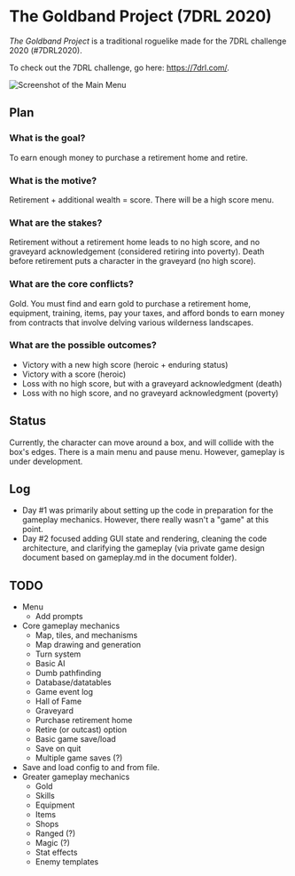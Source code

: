 # The Goldband Project (7DRL 2020)
_The Goldband Project_ is a traditional roguelike made for the 7DRL challenge 2020 (#7DRL2020).

To check out the 7DRL challenge, go here: <https://7drl.com/>.

![Screenshot of the Main Menu](https://github.com/andrewgasson/roguelike-7drl-2020/blob/master/document/picture/main_menu.png)

## Plan
### What is the goal?
To earn enough money to purchase a retirement home and retire.

### What is the motive?
Retirement + additional wealth = score. There will be a high score menu.

### What are the stakes?
Retirement without a retirement home leads to no high score, and no graveyard acknowledgement (considered retiring into poverty). Death before retirement puts a character in the graveyard (no high score).

### What are the core conflicts?
Gold. You must find and earn gold to purchase a retirement home, equipment, training, items, pay your taxes, and afford bonds to earn money from contracts that involve delving various wilderness landscapes.

### What are the possible outcomes?
- Victory with a new high score (heroic + enduring status)
- Victory with a score (heroic)
- Loss with no high score, but with a graveyard acknowledgment (death)
- Loss with no high score, and no graveyard acknowledgment (poverty)

## Status
Currently, the character can move around a box, and will collide with the box's edges. There is a main menu and pause menu. However, gameplay is under development.

## Log
- Day #1 was primarily about setting up the code in preparation for the gameplay mechanics. However, there really wasn't a "game" at this point.
- Day #2 focused adding GUI state and rendering, cleaning the code architecture, and clarifying the gameplay (via private game design document based on gameplay.md in the document folder).

## TODO
- Menu
	- Add prompts
- Core gameplay mechanics
	- Map, tiles, and mechanisms
	- Map drawing and generation
	- Turn system
	- Basic AI
	- Dumb pathfinding
	- Database/datatables
	- Game event log
	- Hall of Fame
	- Graveyard
	- Purchase retirement home
	- Retire (or outcast) option
	- Basic game save/load
	- Save on quit
	- Multiple game saves (?)
- Save and load config to and from file.
- Greater gameplay mechanics
	- Gold
	- Skills
	- Equipment
	- Items
	- Shops
	- Ranged (?)
	- Magic (?)
	- Stat effects
	- Enemy templates
